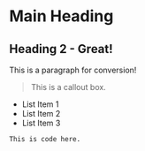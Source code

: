 # Main Heading

## Heading 2 - Great!
This is a paragraph for conversion!

> This is a callout box.

- List Item 1
- List Item 2
- List Item 3

```
This is code here.
```